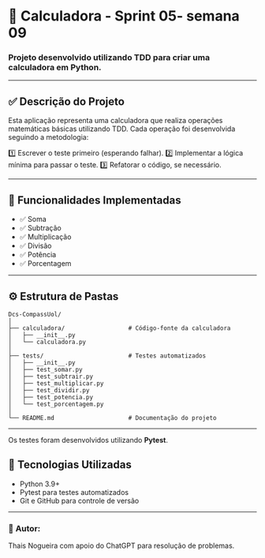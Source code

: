 # 📌 Calculadora - Sprint 05- semana 09

### Projeto desenvolvido utilizando TDD para criar uma calculadora em Python.

---

## ✅ **Descrição do Projeto**

Esta aplicação representa uma calculadora que realiza operações matemáticas básicas  utilizando TDD. Cada operação foi desenvolvida seguindo a metodologia:

1️⃣ Escrever o teste primeiro (esperando falhar).
2️⃣ Implementar a lógica mínima para passar o teste.
3️⃣ Refatorar o código, se necessário.

---

## 🔄 **Funcionalidades Implementadas**

* ✅ Soma
* ✅ Subtração
* ✅ Multiplicação
* ✅ Divisão
* ✅ Potência
* ✅ Porcentagem

---

## ⚙️ **Estrutura de Pastas**

```
Dcs-CompassUol/
│
├── calculadora/                  # Código-fonte da calculadora
│   ├── __init__.py
│   └── calculadora.py
│
├── tests/                        # Testes automatizados
│   ├── __init__.py
│   ├── test_somar.py
│   ├── test_subtrair.py
│   ├── test_multiplicar.py
│   ├── test_dividir.py
│   ├── test_potencia.py
│   └── test_porcentagem.py
│
└── README.md                     # Documentação do projeto
```

---


Os testes foram desenvolvidos utilizando **Pytest**.


## 📌 **Tecnologias Utilizadas**

* Python 3.9+
* Pytest para testes automatizados
* Git e GitHub para controle de versão

---

### 📌 **Autor:**
Thais Nogueira  com apoio do ChatGPT para resolução de problemas.
